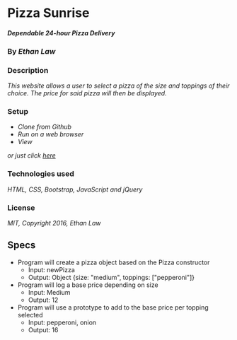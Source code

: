 # Pizza Sunrise

#### _Dependable 24-hour Pizza Delivery_

### By _**Ethan Law**_

### Description

_This website allows a user to select a pizza of the size and toppings of their choice. The price for said pizza will then be displayed._

### Setup

* _Clone from Github_
* _Run on a web browser_
* _View_

_or just click [here](https://ejlaw01.github.io/pizza/)_

### Technologies used

_HTML, CSS, Bootstrap, JavaScript and jQuery_

### License

_MIT, Copyright 2016, Ethan Law_

## Specs

* Program will create a pizza object based on the Pizza constructor
  * Input: newPizza
  * Output: Object {size: "medium", toppings: ["pepperoni"]}
* Program will log a base price depending on size
  * Input: Medium
  * Output: 12
* Program will use a prototype to add to the base price per topping selected
  * Input: pepperoni, onion
  * Output: 16
